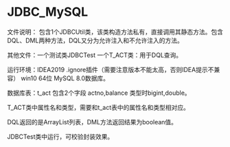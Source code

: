 # JDBC_MySQL
文件说明： 包含1个JDBCUtil类，该类构造方法私有，直接调用其静态方法。包含DQL、DML两种方法，DQL又分为允许注入和不允许注入的方法。

其他文件：一个测试类JDBCTest   一个T_ACT类：用于DQL查询。

运行环境：IDEA2019   .ignore插件（需要注意版本不能太高，否则IDEA提示不兼容）  win10 64位   MySQL 8.0数据库。

数据库表：t_act  包含2个字段  actno,balance  类型时bigint,double。

T_ACT类中属性名和类型，需要和t_act表中的属性名和类型相对应。

DQL返回的是ArrayList<T>列表，DML方法返回结果为boolean值。
  
JDBCTest类中运行，可校验封装效果。
